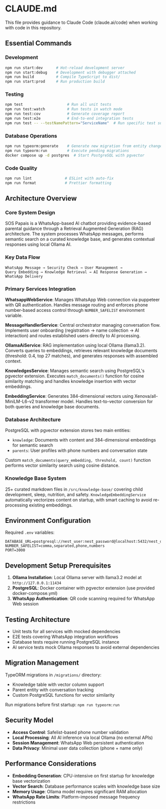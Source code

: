 # CLAUDE.md

This file provides guidance to Claude Code (claude.ai/code) when working with code in this repository.

## Essential Commands

### Development
```bash
npm run start:dev      # Hot-reload development server
npm run start:debug    # Development with debugger attached
npm run build          # Compile TypeScript to dist/
npm run start:prod     # Run production build
```

### Testing
```bash
npm test                    # Run all unit tests
npm run test:watch          # Run tests in watch mode
npm run test:cov            # Generate coverage report
npm run test:e2e            # End-to-end integration tests
npm run test -- --testNamePattern="ServiceName"  # Run specific test suite
```

### Database Operations
```bash
npm run typeorm:generate    # Generate new migration from entity changes
npm run typeorm:run         # Execute pending migrations
docker compose up -d postgres  # Start PostgreSQL with pgvector
```

### Code Quality
```bash
npm run lint               # ESLint with auto-fix
npm run format             # Prettier formatting
```

## Architecture Overview

### Core System Design
SOS Papais is a WhatsApp-based AI chatbot providing evidence-based parental guidance through a Retrieval Augmented Generation (RAG) architecture. The system processes WhatsApp messages, performs semantic search on a curated knowledge base, and generates contextual responses using local Ollama AI.

### Key Data Flow
```
WhatsApp Message → Security Check → User Management → 
Query Embedding → Knowledge Retrieval → AI Response Generation → WhatsApp Delivery
```

### Primary Services Integration

**WhatsappWebService**: Manages WhatsApp Web connection via puppeteer with QR authentication. Handles message routing and enforces phone number-based access control through `NUMBER_SAFELIST` environment variable.

**MessageHandlerService**: Central orchestrator managing conversation flow. Implements user onboarding (registration → name collection → AI interaction) and routes established users directly to AI processing.

**OllamaAiService**: RAG implementation using local Ollama (llama3.2). Converts queries to embeddings, retrieves relevant knowledge documents (threshold: 0.4, top 27 matches), and generates responses with assembled context.

**KnowledgesService**: Manages semantic search using PostgreSQL's pgvector extension. Executes `match_documents()` function for cosine similarity matching and handles knowledge insertion with vector embeddings.

**EmbeddingService**: Generates 384-dimensional vectors using Xenova/all-MiniLM-L6-v2 transformer model. Handles text-to-vector conversion for both queries and knowledge base documents.

### Database Architecture
PostgreSQL with pgvector extension stores two main entities:
- `knowledge`: Documents with content and 384-dimensional embeddings for semantic search
- `parents`: User profiles with phone numbers and conversation state

Custom `match_documents(query_embedding, threshold, count)` function performs vector similarity search using cosine distance.

### Knowledge Base System
25+ curated markdown files in `/src/knowledge-base/` covering child development, sleep, nutrition, and safety. `KnowledgeEmbeddingService` automatically vectorizes content on startup, with smart caching to avoid re-processing existing embeddings.

## Environment Configuration

Required `.env` variables:
```env
DATABASE_URL=postgresql://nest_user:nest_password@localhost:5432/nest_db
NUMBER_SAFELIST=comma,separated,phone,numbers
PORT=3000
```

## Development Setup Prerequisites

1. **Ollama Installation**: Local Ollama server with llama3.2 model at `http://127.0.0.1:11434`
2. **PostgreSQL**: Docker container with pgvector extension (use provided docker-compose.yml)
3. **WhatsApp Authentication**: QR code scanning required for WhatsApp Web session

## Testing Architecture

- Unit tests for all services with mocked dependencies
- E2E tests covering WhatsApp integration workflows
- Database tests require running PostgreSQL instance
- AI service tests mock Ollama responses to avoid external dependencies

## Migration Management

TypeORM migrations in `/migrations/` directory:
- Knowledge table with vector column support
- Parent entity with conversation tracking
- Custom PostgreSQL functions for vector similarity

Run migrations before first startup: `npm run typeorm:run`

## Security Model

- **Access Control**: Safelist-based phone number validation
- **Local Processing**: All AI inference via local Ollama (no external APIs)
- **Session Management**: WhatsApp Web persistent authentication
- **Data Privacy**: Minimal user data collection (phone + name only)

## Performance Considerations

- **Embedding Generation**: CPU-intensive on first startup for knowledge base vectorization
- **Vector Search**: Database performance scales with knowledge base size
- **Memory Usage**: Ollama model requires significant RAM allocation
- **WhatsApp Rate Limits**: Platform-imposed message frequency restrictions